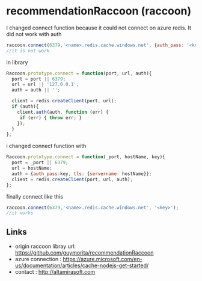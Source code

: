 # recommendationRaccoon (raccoon)
I changed connect function because it could not connect on azure redis.
It did not work with auth
``` js
raccoon.connect(6379,'<name>.redis.cache.windows.net', {auth_pass: '<key>', tls: {servername: '<name>.redis.cache.windows.net'}});
//it is not work
```

in library
``` js
Raccoon.prototype.connect = function(port, url, auth){
  port = port || 6379;
  url = url || '127.0.0.1';
  auth = auth || '';

  client = redis.createClient(port, url);
  if (auth){
    client.auth(auth, function (err) {
     if (err) { throw err; }
    });
  }
};
```


i changed connect function with
``` js
Raccoon.prototype.connect = function(_port, hostName, key){
  port = _port || 6379;
  url = hostName;
  auth = {auth_pass:key, tls: {servername: hostName}};
  client = redis.createClient(port, url, auth);
};
```

finally connect like this
``` js
raccoon.connect(6379,'<name>.redis.cache.windows.net', '<key>');
//it works
```

## Links
+ origin raccoon libray url: <a href="https://github.com/guymorita/recommendationRaccoon" target="_blank">https://github.com/guymorita/recommendationRaccoon</a>
+ azure connection : <a href="https://azure.microsoft.com/en-us/documentation/articles/cache-nodejs-get-started/" target="_blank">https://azure.microsoft.com/en-us/documentation/articles/cache-nodejs-get-started/</a>
+ contact : <a href="http://altamirasoft.com" target="_blank">http://altamirasoft.com</a>

